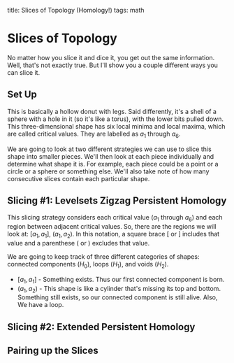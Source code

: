 title: Slices of Topology (Homology!)
tags: math

# Slices of Topology

No matter how you slice it and dice it, you get out the same information. Well, that's not exactly true. But I'll show you a couple different ways you can slice it.

## Set Up

This is basically a hollow donut with legs. Said differently, it's a shell of a sphere with a hole in it (so it's like a torus), with the lower bits pulled down. This three-dimensional shape has six local minima and local maxima, which are called critical values. They are labelled as $a_1$ through $a_6$.

We are going to look at two different strategies we can use to slice this shape into smaller pieces. We'll then look at each piece individually and determine what shape it is. For example, each piece could be a point or a circle or a sphere or something else. We'll also take note of how many consecutive slices contain each particular shape.

## Slicing #1: Levelsets Zigzag Persistent Homology

This slicing strategy considers each critical value ($a_1$ through $a_6$) and each region between adjacent critical values. So, there are the regions we will look at: $[a_1, a_1]$, $(a_1, a_2)$. In this notation, a square brace $[$ or $]$ includes that value and a parenthese $($ or $)$ excludes that value.

We are going to keep track of three different categories of shapes: connected components ($H_0$), loops ($H_1$), and voids ($H_2$). 

- $[a_1, a_1]$ - Something exists. Thus our first connected component is born. 
- $(a_1, a_2)$ - This shape is like a cylinder that's missing its top and bottom. Something still exists, so our connected component is still alive. Also, We have a loop.

## Slicing #2: Extended Persistent Homology

## Pairing up the Slices


